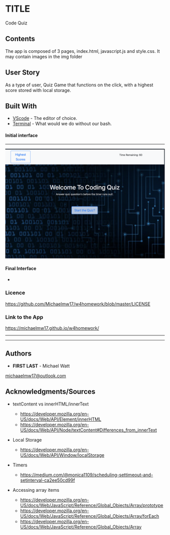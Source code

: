 # TITLE

Code Quiz

## Contents

<p>
  The app is composed of 3 pages, index.html, javascript.js and style.css. It may contain images in the img folder
</p>

## User Story

<p>
  As a type of user, Quiz Game that functions on the click, with a highest score stored with local storage.
</p>

## Built With

- [VScode](https://code.visualstudio.com/) - The editor of choice.
- [Terminal](https:///) - What would we do without our bash.

#### Initial interface

<hr>

<img src="./img/w4homework.png">

#### Final Interface

-

### Licence

https://github.com/Michaelmw17/w4homework/blob/master/LICENSE

### Link to the App

<a href=".">https://michaelmw17.github.io/w4homework/</a><hr>

<hr>

## Authors

- **FIRST LAST** -
  Michael Watt

michaaelmw17@outlook.com

## Acknowledgments/Sources

- textContent vs innerHTML/innerText

  - https://developer.mozilla.org/en-US/docs/Web/API/Element/innerHTML
  - https://developer.mozilla.org/en-US/docs/Web/API/Node/textContent#Differences_from_innerText

- Local Storage

  - https://developer.mozilla.org/en-US/docs/Web/API/Window/localStorage

- Timers

  - https://medium.com/@monica1109/scheduling-settimeout-and-setinterval-ca2ee50cd99f

- Accessing array items
  - https://developer.mozilla.org/en-US/docs/Web/JavaScript/Reference/Global_Objects/Array/prototype
  - https://developer.mozilla.org/en-US/docs/Web/JavaScript/Reference/Global_Objects/Array/forEach
  - https://developer.mozilla.org/en-US/docs/Web/JavaScript/Reference/Global_Objects/Array
